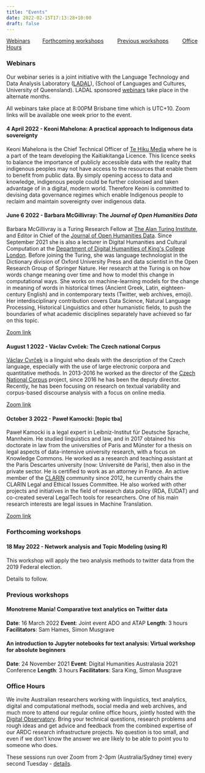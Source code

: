 ```yaml
---
title: "Events"
date: 2022-02-15T17:13:28+10:00
draft: false
---
```

[Webinars](#webinars)  &emsp;&emsp;[Forthcoming workshops](#forthcoming-workshops) &emsp;&emsp; [Previous workshops](#previous-workshops)   &emsp;&emsp; [Office Hours](#office-hours)
### Webinars

Our webinar series is a joint initiative with the Language Technology and Data Analysis Laboratory ([LADAL](https://slcladal.github.io/index.html)), (School of Languages and Cultures, University of Queensland). LADAL sponsored [webinars](https://slcladal.github.io/webinars2022.html) take place in the alternate months.

All webinars take place at 8:00PM Brisbane time which is UTC+10. Zoom links will be available one week prior to the event.

#### 4 April 2022 - Keoni Mahelona: A practical approach to Indigenous data sovereignty
Keoni Mahelona is the Chief Technical Officer of [Te Hiku Media](https://tehiku.nz/) where he is a part of the team developing the Kaitiakitanga Licence. This licence seeks to balance the importance of publicly accessible data with the reality that indigenous peoples may not have access to the resources that enable them to benefit from public data. By simply opening access to data and knowledge, indigenous people could be further colonised and taken advantage of in a digital, modern world. Therefore Keoni is committed to devising data governance regimes which enable Indigenous people to reclaim and maintain sovereignty over indigenous data.

#### June 6 2022 - Barbara McGillivray: The *Journal of Open Humanities Data*
Barbara McGillivray is a Turing Research Fellow at [The Alan Turing Institute](https://www.turing.ac.uk/), and Editor in Chief of the [Journal of Open Humanities Data](https://openhumanitiesdata.metajnl.com/). Since September 2021 she is also a lecturer in Digital Humanities and Cultural Computation at the [Department of Digital Humanities of King's College London](https://www.kcl.ac.uk/ddh). Before joining the Turing, she was language technologist in the Dictionary division of Oxford University Press and data scientist in the Open Research Group of Springer Nature. Her research at the Turing is on how words change meaning over time and how to model this change in computational ways. She works on machine-learning models for the change in meaning of words in historical times (Ancient Greek, Latin, eighteen-century English) and in contemporary texts (Twitter, web archives, emoji). Her interdisciplinary contribution covers Data Science, Natural Language Processing, Historical Linguistics and other humanistic fields, to push the boundaries of what academic disciplines separately have achieved so far on this topic.

[Zoom link](https://uqz.zoom.us/j/83999047730?from=addon)

#### August 1 2022 - Václav Cvrček: The Czech national Corpus
[Václav Cvrček](https://ucnk.ff.cuni.cz/en/institute/people/vaclav-cvrcek-2/) is a linguist who deals with the description of the Czech language, especially with the use of large electronic corpora and quantitative methods. In 2013-2016 he worked as the director of the [Czech National Corpus](https://ucnk.ff.cuni.cz/en/) project, since 2016 he has been the deputy director. Recently, he has been focusing on research on textual variability and corpus-based discourse analysis with a focus on online media.

[Zoom link](https://uqz.zoom.us/j/81439620559?from=addon)


#### October 3 2022 - Paweł Kamocki: [topic tba]
Paweł Kamocki is a legal expert in Leibniz-Institut für Deutsche Sprache, Mannheim. He studied linguistics and law, and in 2017 obtained his doctorate in law from the universities of Paris and Münster for a thesis on legal aspects of data-intensive university research, with a focus on Knowledge Commons. He worked as a research and teaching assistant at the Paris Descartes university (now: Université de Paris), then also in the private sector. He is certified to work as an attorney in France. An active member of the [CLARIN](https://www.clarin.eu/) community since 2012, he currently chairs the CLARIN Legal and Ethical Issues Committee. He also worked with other projects and initiatives in the field of research data policy (RDA, EUDAT) and co-created several LegalTech tools for researchers. One of his main research interests are legal issues in Machine Translation.

[Zoom link](https://uqz.zoom.us/j/82090438697?from=addon)

### Forthcoming workshops 

#### 18 May 2022 - Network analysis and Topic Modeling (using R)
This workshop will apply the two analysis methods to twitter data from the 2019 Federal election.

Details to follow.

### Previous workshops

#### Monotreme Mania! Comparative text analytics on Twitter data
**Date**: 16 March 2022
**Event**: Joint event ADO and ATAP
**Length**: 3 hours
**Facilitators**: Sam Hames, Simon Musgrave

#### An introduction to Jupyter notebooks for text analysis: Virtual workshop for absolute beginners
**Date**: 24 November 2021
**Event**: Digital Humanities Australasia 2021 Conference
**Length**: 3 hours
**Facilitators**: Sara King, Simon Musgrave

### Office Hours

We invite Australian researchers working with linguistics, text analytics, digital and computational methods, social media and web archives, and much more to attend our regular online office hours, jointly hosted with the [Digital Observatory](https://research.qut.edu.au/digitalobservatory/). Bring your technical questions, research problems and rough ideas and get advice and feedback from the combined expertise of our ARDC research infrastructure projects. No question is too small, and even if we don’t know the answer we are likely to be able to point you to someone who does.

These sessions run over Zoom from 2-3pm (Australia/Sydney time) every second Tuesday - [details](https://research.qut.edu.au/digitalobservatory/office-hours/).

